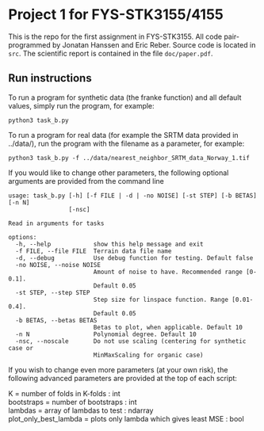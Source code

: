# Project 1 for FYS-STK3155/4155

This is the repo for the first assignment in FYS-STK3155. All code pair-programmed by Jonatan Hanssen and Eric Reber. Source code is located in ```src```. The scientific report is contained in the file ```doc/paper.pdf```.



## Run instructions
To run a program for synthetic data (the franke function) and all default values, simply run the program, for example:
```
python3 task_b.py
```

To run a program for real data (for example the SRTM data provided in ../data/), run the program with the filename as a parameter, for example:
```
python3 task_b.py -f ../data/nearest_neighbor_SRTM_data_Norway_1.tif
```

If you would like to change other parameters, the following optional arguments are provided from the command line

```
usage: task_b.py [-h] [-f FILE | -d | -no NOISE] [-st STEP] [-b BETAS] [-n N]
                 [-nsc]

Read in arguments for tasks

options:
  -h, --help            show this help message and exit
  -f FILE, --file FILE  Terrain data file name
  -d, --debug           Use debug function for testing. Default false
  -no NOISE, --noise NOISE
                        Amount of noise to have. Recommended range [0-0.1].
                        Default 0.05
  -st STEP, --step STEP
                        Step size for linspace function. Range [0.01-0.4].
                        Default 0.05
  -b BETAS, --betas BETAS
                        Betas to plot, when applicable. Default 10
  -n N                  Polynomial degree. Default 10
  -nsc, --noscale       Do not use scaling (centering for synthetic case or
                        MinMaxScaling for organic case)
```

If you wish to change even more parameters (at your own risk), the following advanced parameters are provided at the top of each script:

K = number of folds in K-folds : int \
bootstraps = number of bootstraps : int \
lambdas = array of lambdas to test : ndarray \
plot_only_best_lambda = plots only lambda which gives least MSE : bool

